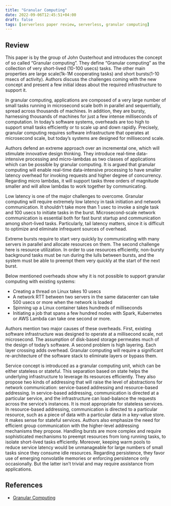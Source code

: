 ```yaml
---
title: "Granular Computing"
date: 2022-09-06T12:45:51+04:00
draft: false
tags: [serverless paper review, serverless, granular computing]
---
```

## Review

This paper is by the group of John Ousterhout and introduces the concept of so called “Granular computing”. They define “Granular computing” as the collection of very short-lived (10-100 usecs) tasks. The other main properties are large scale(1k-1M cooperating tasks) and short bursts(1-10 msecs of activity).  Authors discuss the challenges coming with the new concept and present a few initial ideas about the required infrastructure to support it. 

In granular computing, applications are composed of a very large number of small tasks running in microsecond scale both in parallel and sequentially, spread across thousands of machines. In addition, they are bursty, harnessing thousands of machines for just a few intense milliseconds of computation. In today’s software systems, overheads are too high to support small tasks efficiently or to scale up and down rapidly. Precisely, granular computing requires software infrastructure that operates at microsecond scale, but today’s systems are designed for millisecond scale. 

Authors defend an extreme approach over an incremental one, which will stimulate innovative design thinking. They introduce real-time data-intensive processing and micro-lambdas as two classes of applications which can be possible by granular computing. It is argued that granular computing will enable real-time data-intensive processing to have smaller latency overhead for invoking requests and higher degree of concurrency. Regarding micro lambdas, it will support tasks three orders of magnitude smaller and will allow lambdas to work together by communicating. 

Low latency is one of the major challenges to overcome. Granular computing will require extremely low latency in task initiation and network communication. It shouldn’t take more than 1 usec to invoke a single task and 100 usecs to initiate tasks in the burst. Microsecond-scale network communication is essential both for fast burst startup and communication among short-lived tasks. Particularly, tail latency matters, since it is difficult to optimize and eliminate infrequent sources of overhead. 

Extreme bursts require to start very quickly by communicating with many servers in parallel and allocate resources on them. The second challenge here is resource utilization. In order to use resources efficiently, non-bursty background tasks must be run during the lulls between bursts, and the system must be able to preempt them very quickly at the start of the next burst. 

Below mentioned overheads show why it is not possible to support granular computing with existing systems:
- Creating a thread on Linux takes 10 usecs
- A network RTT between two servers in the same datacenter can take 500 usecs or more when the network is loaded
- Spinning up a Linux container takes hundreds of milliseconds
- Initiating a job that spans a few hundred nodes with Spark, Kubernetes or AWS Lambda can take one second or more.
  
Authors mention two major causes of these overheads. First, existing software infrastructure was designed to operate at a millisecond scale, not microsecond. The assumption of disk-based storage permeates much of the design of today’s software. A second problem is high layering. Each layer crossing adds overhead. Granular computing will require a significant re-architecture of the software stack to eliminate layers or bypass them.

Service concept is introduced as a granular computing unit, which can be either stateless or stateful. This separation based on state helps the underlying infrastructure to leverage its resources efficiently. They also propose two kinds of addressing that will raise the level of abstractions for network communication: service-based addressing and resource-based addressing. In service-based addressing, communication is directed at a particular service, and the infrastructure can load-balance the requests across the service’s instances. It is most appropriate for stateless services. In resource-based addressing, communication is directed to a particular resource, such as a piece of data with a particular data in a key-value store. It makes sense for stateful services. Authors also emphasize the need for efficient group communication with the higher-level addressing mechanisms they propose. Handling bursts are more complex and require sophisticated mechanisms to preempt resources from long running tasks, to isolate short-lived tasks efficiently. Moreover, keeping warm pools to reduce service latency would be unmanageable for large numbers of small tasks since they consume idle resources. Regarding persistence, they favor use of emerging nonvolatile memories or enforcing persistence only occasionally. But the latter isn’t trivial and may require assistance from applications. 


## References
 - [Granular Computing](https://dl.acm.org/doi/pdf/10.1145/3317550.3321447)
